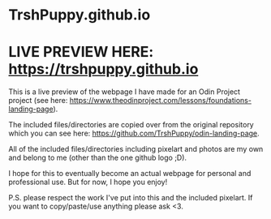 # TrshPuppy.github.io

# LIVE PREVIEW HERE: https://trshpuppy.github.io

This is a live preview of the webpage I have made for an Odin Project project (see here: https://www.theodinproject.com/lessons/foundations-landing-page).

The included files/directories are copied over from the original repository which you can see here: https://github.com/TrshPuppy/odin-landing-page.

All of the included files/directories including pixelart and photos are my own and belong to me (other than the one github logo ;D).

I hope for this to eventually become an actual webpage for personal and professional use. But for now, I hope you enjoy!

P.S. please respect the work I've put into this and the included pixelart. If you want to copy/paste/use anything please ask <3.
